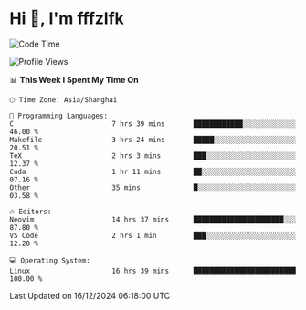 # Hi 👋, I'm fffzlfk

<!--START_SECTION:waka-->
![Code Time](http://img.shields.io/badge/Code%20Time-1%2C005%20hrs%2046%20mins-blue)

![Profile Views](http://img.shields.io/badge/Profile%20Views-0-blue)

📊 **This Week I Spent My Time On** 

```text
🕑︎ Time Zone: Asia/Shanghai

💬 Programming Languages: 
C                        7 hrs 39 mins       ████████████░░░░░░░░░░░░░   46.00 % 
Makefile                 3 hrs 24 mins       █████░░░░░░░░░░░░░░░░░░░░   20.51 % 
TeX                      2 hrs 3 mins        ███░░░░░░░░░░░░░░░░░░░░░░   12.37 % 
Cuda                     1 hr 11 mins        ██░░░░░░░░░░░░░░░░░░░░░░░   07.16 % 
Other                    35 mins             █░░░░░░░░░░░░░░░░░░░░░░░░   03.58 % 

🔥 Editors: 
Neovim                   14 hrs 37 mins      ██████████████████████░░░   87.80 % 
VS Code                  2 hrs 1 min         ███░░░░░░░░░░░░░░░░░░░░░░   12.20 % 

💻 Operating System: 
Linux                    16 hrs 39 mins      █████████████████████████   100.00 % 
```


 Last Updated on 16/12/2024 06:18:00 UTC
<!--END_SECTION:waka-->
